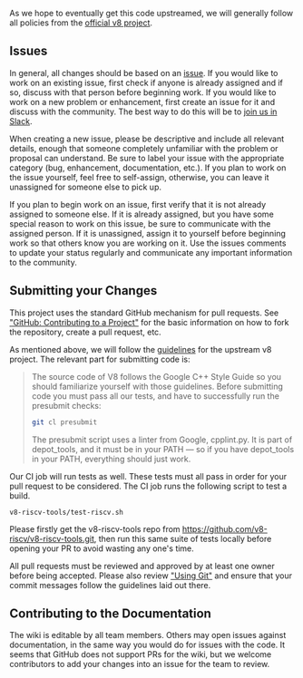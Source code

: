 As we hope to eventually get this code upstreamed, we will generally follow all policies from the [official v8 project](https://v8.dev/docs/contribute).

## Issues

In general, all changes should be based on an [issue](https://github.com/riscv/v8/issues). If you would like to work on an existing issue, first check if anyone is already assigned and if so, discuss with that person before beginning work. If you would like to work on a new problem or enhancement, first create an issue for it and discuss with the community. The best way to do this will be to [join us in Slack](https://forms.office.com/Pages/ResponsePage.aspx?id=8o_uD7KjGECcdTodVZH-3OiciJKG_BJHrqMNgnsFFqtUNlRUNEQ5QUgxNk0wVEVaTjJBTDNOMDNIQS4u).

When creating a new issue, please be descriptive and include all relevant details, enough that someone completely unfamiliar with the problem or proposal can understand. Be sure to label your issue with the appropriate category (bug, enhancement, documentation, etc.). If you plan to work on the issue yourself, feel free to self-assign, otherwise, you can leave it unassigned for someone else to pick up.

If you plan to begin work on an issue, first verify that it is not already assigned to someone else. If it is already assigned, but you have some special reason to work on this issue, be sure to communicate with the assigned person. If it is unassigned, assign it to yourself before beginning work so that others know you are working on it. Use the issues comments to update your status regularly and communicate any important information to the community.

## Submitting your Changes

This project uses the standard GitHub mechanism for pull requests. See ["GitHub: Contributing to a Project"](https://git-scm.com/book/en/v2/GitHub-Contributing-to-a-Project) for the basic information on how to fork the repository, create a pull request, etc.

As mentioned above, we will follow the [guidelines](https://v8.dev/docs/contribute) for the upstream v8 project. The relevant part for submitting code is:

> The source code of V8 follows the Google C++ Style Guide so you should familiarize yourself with those guidelines. Before submitting code you must pass all our tests, and have to successfully run the presubmit checks:
> ```bash
> git cl presubmit
> ```
> The presubmit script uses a linter from Google, cpplint.py. It is part of depot_tools, and it must be in your PATH — so if you have depot_tools in your PATH, everything should just work.

Our CI job will run tests as well. These tests must all pass in order for your pull request to be considered. The CI job runs the following script to test a build.

```
v8-riscv-tools/test-riscv.sh
```

Please firstly get the v8-riscv-tools repo from https://github.com/v8-riscv/v8-riscv-tools.git, then run this same suite of tests locally before opening your PR to avoid wasting any one's time. 

All pull requests must be reviewed and approved by at least one owner before being accepted. Please also review ["Using Git"](using-git) and ensure that your commit messages follow the guidelines laid out there.

## Contributing to the Documentation

The wiki is editable by all team members. Others may open issues against documentation, in the same way you would do for issues with the code. It seems that GitHub does not support PRs for the wiki, but we welcome contributors to add your changes into an issue for the team to review.

